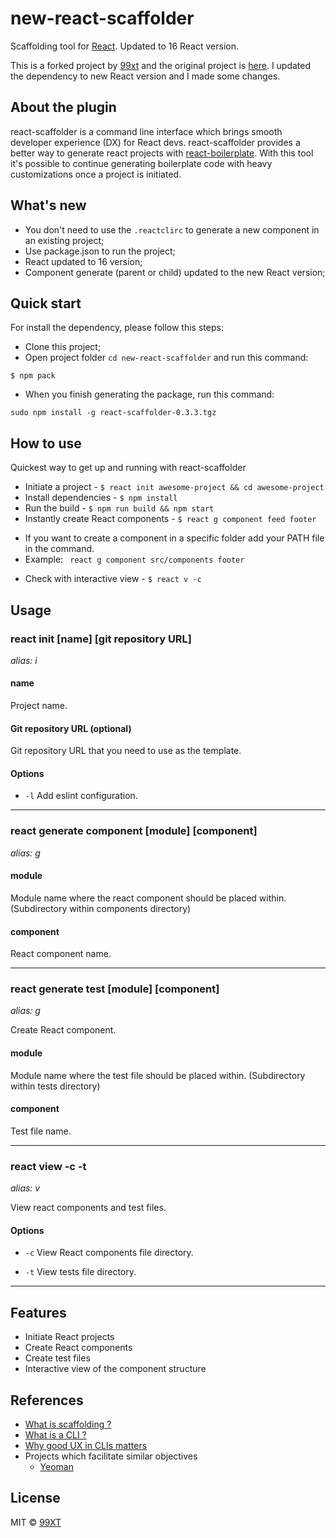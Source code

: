 # new-react-scaffolder 

Scaffolding tool for [React](https://facebook.github.io/react/). 
Updated to 16 React version.

This is a forked project by [99xt](https://github.com/99xt) and the original project is [here](https://github.com/99xt/react-scaffolder). 
I updated the dependency to new React version and I made some changes.  

## About the plugin
react-scaffolder is a command line interface which brings smooth developer experience (DX) for React devs. react-scaffolder provides a better way to generate react projects with [react-boilerplate](https://github.com/99xt/react-boilerplate). With this tool it's possible to continue generating boilerplate code with heavy customizations once a project is initiated. 

## What's new 
* You don't need to use the `.reactclirc` to generate a new component in an existing project; 
* Use package.json to run the project; 
* React updated to 16 version; 
* Component generate (parent or child) updated to the new React version; 

## Quick start 
For install the dependency, please follow this steps: 

* Clone this project; 
* Open project folder `cd new-react-scaffolder` and run this command: 

```
$ npm pack
```

* When you finish generating the package, run this command: 

```
sudo npm install -g react-scaffolder-0.3.3.tgz
```

## How to use

Quickest way to get up and running with react-scaffolder

- Initiate a project - ```$ react init awesome-project && cd awesome-project```
- Install dependencies - ```$ npm install```
- Run the build - ```$ npm run build && npm start```
- Instantly create React components - ```$ react g component feed footer``` 
* If you want to create a component in a specific folder add your PATH file in the command. 
* Example: ``` react g component src/components footer```
- Check with interactive view - ```$ react v -c``` 

## Usage

### react init [name] [git repository URL]
*alias: i*

#### name

Project name.

#### Git repository URL (optional)

Git repository URL that you need to use as the template.

#### Options

* `-l`
Add eslint configuration.

---------------------------------------

### react generate component [module] [component]
*alias: g*

#### module

Module name where the react component should be placed within. (Subdirectory within components directory)

#### component

React component name.

---------------------------------------

### react generate test [module] [component]
*alias: g*

Create React component.

#### module

Module name where the test file should be placed within. (Subdirectory within tests directory)

#### component

Test file name.

---------------------------------------

### react view -c -t
*alias: v*

View react components and test files.

#### Options

* `-c`
View React components file directory.

* `-t`
View tests file directory.

---------------------------------------

## Features

- Initiate React projects
- Create React components
- Create test files
- Interactive view of the component structure

## References

- [What is scaffolding ?](https://en.wikipedia.org/wiki/Scaffold_(programming))
- [What is a CLI ?](https://www.techopedia.com/definition/3337/command-line-interface-cli)
- [Why good UX in CLIs matters](https://trevorsullivan.net/2016/07/11/designing-command-line-tools/)
- Projects which facilitate similar objectives
  - [Yeoman](http://yeoman.io/)

## License

MIT © [99XT](https://github.com/99xt)
